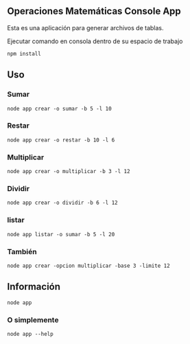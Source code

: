 
## Operaciones Matemáticas Console App

Esta es una aplicación para generar archivos de tablas.

Ejecutar comando en consola dentro de su espacio de trabajo

``` 
npm install
```

## Uso

### Sumar
``` 
node app crear -o sumar -b 5 -l 10
``` 
### Restar
``` 
node app crear -o restar -b 10 -l 6
``` 
### Multiplicar
``` 
node app crear -o multiplicar -b 3 -l 12
```
### Dividir
``` 
node app crear -o dividir -b 6 -l 12
```
### listar
```
node app listar -o sumar -b 5 -l 20
```
### También

``` 
node app crear -opcion multiplicar -base 3 -limite 12
```

## Información

``` 
node app 
```
### O simplemente

``` 
node app --help
```
